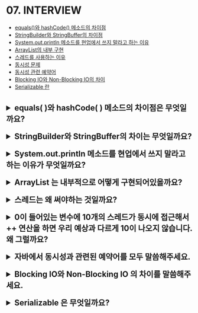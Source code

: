 # 07. INTERVIEW

- [equals()와 hashCode() 메소드의 차이점](#equals와-hashcode-메소드의-차이점은-무엇일까요?)
- [StringBuilder와 StringBuffer의 차이점](#stringbuilder와-stringbuffer의-차이는-무엇일까요?)
- [System.out.println 메소드를 현업에서 쓰지 말라고 하는 이유](#systemoutprintln-메소드를-현업에서-쓰지-말라고-하는-이유가-무엇일까요?)
- [ArrayList의 내부 구현](#arraylist는-내부적으로-어떻게-구현되어있을까요?)
- [스레드를 사용하는 이유](#스레드는-왜-써야하는-것일까요?)
- [동시성 문제](#0이-들어있는-변수에-10개의-스레드가-동시에-접근해서--연산을-하면-우리-예상과-다르게-10이-나오지-않습니다-왜-그럴까요?)
- [동시성 관련 예약어](#자바에서-동시성과-관련된-예약어를-모두-말씀해주세요)
- [Blocking IO와 Non-Blocking IO의 차이](#blocking-io와-non-blocking-io의-차이를-말씀해주세요)
- [Serializable 란](#serializable은-무엇일까요?)

<br>

<details>
<summary style="font-size: 1.5em; font-weight: bold;">equals( )와 hashCode( ) 메소드의 차이점은 무엇일까요?</summary>

### equals( ) 메서드와 hashCode( ) 메서드
**equals 메서드**는 두 객체의 `동등성`을 비교하는 메서드이다. 즉, 두 객체가 같은 내용을 가지고 있는지를 판단한다. 기본적으로 자바의 Object 클래스에서 제공되는 equals 메서드는 객체의 메모리 주소를 비교하여 동일성을 검사한다.
하지만, 일반적으로는 이 메서드를 오버라이드하여 객체의 필드 값을 기반으로 비교하도록 구현한다.

**hashCode 메서드**는 객체의 `동일성`을 기반으로 해시 코드를 반환하는 메서드이다. 이 해시 코드는 객체를 해시 기반의 컬렉션(EX. HashMap)에서 효율적으로 저장하고 검색할 수 있도록 도와준다.
기본적으로 hashCode 메서드도 객체의 메모리 주소를 기반으로 해시 코드를 생성하지만, 오버라이드하여 객체의 필드 값을 기반으로 해시 코드를 생성할 수 있다.

### equals( ) 메서드와 hashCode( ) 메서드의 차이점
- **동등성(`equals`)**: equals( ) 메서드는 두 객체가 '동등한지' 즉, 같은 내용을 가지고 있는지를 비교한다. 기본적으로 Object 클래스의 equals( ) 메서드는 참조(메모리 주소)를 비교하지만, 이 메서드를 오버라이드하여 객체의 필드 값을 기반으로 비교할 수 있다.
- **동일성(`hashCode`)**: hashCode( ) 메서드는 객체의 '동일성'을 기준으로 해시 코드를 생성한다. 기본적으로는 객체의 메모리 주소를 기반으로 해시 코드를 반환하지만, 이 메서드도 오버라이드할 수 있어서 특정 필드 값을 기반으로 해시 코드를 정의할 수 있다. 해시 기반의 컬렉션에서 객체를 효율적으로 관리하기 위해 중요하다.

<br>

<details>
<summary style="font-size: 1.2em; font-weight: bold;">❓ 잘못 답변할 수 있는 케이스</summary>

#### "hashCode"는 객체의 메모리 주소를 리턴한다고 하는데, 그럼 우리가 "hashCode"를 오버라이드 했을 때에도 메모리 주소를 리턴할 수 있을까요? 자바에서는 개발자가 직접 메모리에 접근할 수 있나요?
> hashCode 메서드를 오버라이드할 경우 개발자가 원하는 방식으로 해시 코드를 정의할 수 있기 때문이다. 자바에서는 개발자가 직접 메모리에 접근할 수 없으므로, hashCode 메서드는 객체의 필드 값을 기반으로 해시 코드를 생성하도록 구현할 수 있다. 따라서 해시 코드는 메모리 주소와는 무관한 값이 될 수 있다.

</details>

<details>
<summary style="font-size: 1.2em; font-weight: bold;">❓ 꼬리질문</summary>

#### "hashCode"를 잘못 오버라이딩하면 "HashMap" 등 hash 콜렉션의 성능이 떨어질 수가 있는데, 어떤 케이스일 때 그럴 수 있나요?
> hashCode 메서드를 잘못 오버라이드하면 HashMap과 같은 해시 기반 컬렉션의 성능이 저하될 수 있다. 예를 들어, 두 객체가 equals 메서드로 동등하더라도 서로 다른 해시 코드를 반환하는 경우, HashMap은 이 객체들을 서로 다른 위치에 저장하게 된다. 이로 인해 HashMap의 성능이 떨어지며, 충돌이 많이 발생하여 LinkedList 형태로 저장되거나 Red-Black Tree로 변환될 수 있다.

#### "HashMap"은 내부적으로 어떻게 구현되어 있길래 빨리 값을 탐색할 수 있나요?
> HashMap은 내부적으로 배열과 LinkedList 또는 Red-Black Tree를 사용하여 구현되어 있다. 기본적으로 배열의 각 인덱스는 해시 코드에 따라 객체가 저장되는 버킷을 의미한다. 만약 해시 코드가 충돌하면, 해당 인덱스에 LinkedList가 생성되어 여러 객체가 저장된다. 충돌이 많이 발생할 경우, LinkedList가 길어지면서 성능이 저하되므로, Java 8부터는 LinkedList가 일정 길이를 넘으면 Red-Black Tree로 변환되어 성능을 개선한다.

#### 기존 "HashMap"의 시간 복잡도는 얼마이고, "hashCode"를 잘못 오버라이딩 했을 때의 시간복잡도는 얼마일까요?
> 기존 HashMap의 평균적인 검색, 삽입, 삭제 시간 복잡도는 O(1)이다. 하지만 해시 충돌이 많아져서 LinkedList가 길어지거나 Red-Black Tree로 변환될 경우, 최악의 경우 시간 복잡도는 O(n)까지 증가할 수 있다. 잘못 오버라이드된 hashCode로 인해 충돌이 많아지면, 이러한 최악의 상황이 발생할 수 있다. 따라서 hashCode 메서드를 적절히 오버라이드하는 것이 중요하다.

</details>
</details>

<br>

<details>
<summary style="font-size: 1.5em; font-weight: bold;">StringBuilder와 StringBuffer의 차이는 무엇일까요?</summary>

### StringBuilder와 StringBuffer의 차이점
StringBuilder와 StringBuffer는 Java에서 문자열을 조작하기 위한 클래스로 두 클래스는 비슷한 기능을 제공하지만, 중요한 차이점이 있다.
- **1. 동기화(Synchronization)**: 
  - `StringBuffer`: 동기화된 클래스로 여러 스레드가 동시에 접근할 때 안전하게 사용할 수 있도록 설계되었다. 그 결과, 멀티스레드 환경에서 안전하지만 성능이 저하될 수 있다.
  - `StringBuilder`: 동기화되지 않은 클래스로 멀티스레드 환경에서는 안전하지는 않지만, 단일 스레드에서 사용할 때는 더 빠르다.
- **2. 성능**: 
  - `StringBuffer`는 동기화로 인해 성능이 떨어지므로, 단일 스레드 환경에서는 `StringBuilder`가 더 빠르다.
  - `StringBuilder`는 동기화가 없기 때문에 더 빠른 성능을 제공한다.
- **3. 용도**: 
  - `StringBuffer`는 멀티스레드 환경에서 문자열을 안전하게 조작해야 할 때 사용한다.
  - `StringBuilder`는 단일 스레드 환경에서 문자열을 조작할 때 주로 사용한다.

<details>
<summary style="font-size: 1.2em; font-weight: bold;">❓ 꼬리 질문</summary>

#### 왜 동기화(Synchronized)가 걸려있으면 느린걸까요?
> 동기화가 걸리면, 특정 스레드가 공유 자원에 접근할 때 다른 스레드가 동시에 접근하지 못하도록 막는다. 이로 인해 스레드 간의 경쟁 상태(Race Condition)를 방지할 수 있지만, 다음과 같은 이유로 성능이 저하된다.
> - **대기 시간**: 한 스레드가 동기화된 블록에 들어가면 다른 스레드는 그 블록이 해제될 때까지 기다려야 한다. 이로 인해 대기 시간이 발생한다.
> - **오버헤드**: 동기화는 추가적인 오버헤드를 발생시킨다. 스레드가 동기화된 메서드에 들어오고 나갈 때마다 상태를 체크해야 하므로 성능이 저하된다.

#### 싱글 스레드로 접근한다는 가정하에선 `StringBuilder`와 `StringBuffer`의 성능이 똑같을까요?
> 아니다. 이 둘의 성능은 다르다. `StringBuilder`는 동기화가 없기 때문에 단일 스레드 환경에서 더 빠르다. 반면, `StringBuffer`는 동기화로 인해 추가적인 오버헤드가 발생하므로 성능이 떨어진다. 따라서 단일 스레드 환경에서는 `StringBuilder`가 더 효율적이다. 

</details>

<details>
<summary style="font-size: 1.2em; font-weight: bold;">❓ 함정 질문</summary>

#### `synchronized` 키워드를 달면 내부적으로 어떤 일이 벌어지는지 동작 원리에 대해 알아보자.
> `synchronized` 키워드는 메서드나 블록에 적용되어 해당 코드 영역에 대한 접근을 제어한다.
> - **모니터 락(Monitor Lock)**: `synchronized`가 적용된 메서드나 블록에 접근하려는 스레드는 먼저 해당 객체의 모니터 락을 획득해야 한다. 이 락은 객체에 대한 독점적인 접근을 보장한다.
> - **대기 및 경쟁**: 한 스레드가 락을 획득하면 다른 스레드는 그 락이 해제될 때까지 대기해야 한다. 이로 인해 여러 스레드 간의 경쟁이 발생할 수 있다.
> - **스레드 안정성**: `synchronized`를 통해 메서드가 동시에 실행되지 않도록 보장하므로, 데이터의 일관성을 유지할 수 있다. 

이러한 동작 원리 때문에 `StringBuffer`는 멀티스레드 환경에서 안전하게 사용할 수 있지만, 성능이 떨어지는 단점이 있다.

</details>
</details>

<br>

<details>
<summary style="font-size: 1.5em; font-weight: bold;">System.out.println 메소드를 현업에서 쓰지 말라고 하는 이유가 무엇일까요?</summary>

### System.out.println 메서드를 현업에서 절대 쓰지 말라고 하는 이유
- **1. 성능 문제**: 
  - `System.out.println`은 콘솔에 출력을 수행하는 메서드로, 성능이 매우 저조하다. 이 메서드는 I/O 작업이 포함되므로, 출력이 발생할 때마다 시스템이 출력을 처리하는 데 시간이 걸린다.
  - 특히 대량의 데이터를 출력할 때, 이 메서드는 병목 현상을 일으킬 수 있다.
- **2. Blocking I/O**: 
  - `System.out.println`은 블로킹 I/O를 사용한다. 즉, 출력 작업이 완료될 때까지 호출한 스레드는 대기하게 된다. 이로 인해 다른 작업이 지연될 수 있다.
- **3. 스레드 안전성**:
  - `System.out.println`은 기본적으로 동기화되지 않아서 여러 스레드가 동시에 접근할 경우 출력 결과가 섞이는 경우가 발생할 수 있다. 이는 디버깅과 로깅에 문제를 일으킬 수 있다.

<details>
<summary style="font-size: 1.2em; font-weight: bold;">❓ 꼬리 질문</summary>

#### 성능 저하의 이유
> - **I/O 작업의 비용**: 콘솔 출력은 메모리 내에서 데이터를 처리하는 것보다 훨씬 느리다. I/O 작업이 발생할 때마다 커널과의 상호작용이 필요하기 때문에 성능이 저하된다.
> - **스레드 대기**: 블로킹 I/O는 스레드가 대기 상태로 전환되게 하여 CPU 자원이 효율적으로 사용되지 못하게 한다.

#### `synchronized` 키워드는 왜 현업에서 큰 성능 저하를 일으킬 수 있을까요?
> - **모니터 락 경합**: `synchronized` 키워드는 특정 코드 블록에 대한 접근을 제어한다. 여러 스레드가 동시에 해당 블록에 접근하려고 할 경우, 락을 획득하기 위해 대기해야 하므로 성능이 저하된다.
> - **대기 시간**: 락을 획득하기 위해 대기하는 동안 스레드는 CPU를 사용하지 않으므로, 전체적인 처리 성능이 저하된다.

#### Blacking I/O는 왜 성능을 저하시킬 수 있을까요?
> - **대기 상태**: 블로킹 I/O는 작업이 완료될 때까지 스레드를 대기 상태로 전환한다. 이로 인해 다른 작업이 수행되지 못하고, 시스템의 자원이 비효율적으로 사용된다.
> - **스레드 리소스 낭비**: 대기하는 스레드가 시스템 자원을 점유하게 되므로, 다른 스레드가 CPU를 사용하기 어렵게 만든다.

#### `synchronized`와 Blocking I/O가 만나면 어떻게 성능 하락을 초래할 수 있을까요?
> - **락 대기와 블로킹**: `synchronized` 블록 내에서 블로킹 I/O 작업이 발생하면, 해당 블로킹 I/O가 완료될 때까지 락을 획득한 스레드가 대기하게 된다. 다른 스레드가 락을 획득하려고 대기하는 동안, 블로킹 I/O가 진행 중인 스레드는 CPU를 사용하지 않게 된다.
> - **CPU 사용률 저하**: 이로 인해 CPU 사용률이 낮아지고, 전체 애플리케이션의 응답성이 저하될 수 있다.

</details>

### 시뮬레이션: 스레드 동작 및 CPU 사용률
1. 스레드 1이 `synchronized` 블록에 진입하고, 블로킹 I/O 작업을 수행한다고 가정한다.
2. 스레드 1이 블로킹 I/O 작업을 수행하는 동안, 스레드 2는 `synchronized` 블록에 접근하려고 대기한다.
3. 스레드 1이 블로킹 I/O로 인해 대기 상태에 있을 때, 스레드 2는 락을 획득하지 못하므로 대기한다.
4. 이로 인해 CPU 사용률이 낮아지고, 응답 시간은 증가한다.

결과적으로, `synchronized`와 블로킹 I/O가 결합되면 시스템의 성능이 크게 저하되고, 스레드 간의 경쟁 상태와 대기 상태가 발생하여 CPU 자원이 비효율적으로 사용된다.

</details>

<br>

<details>
<summary style="font-size: 1.5em; font-weight: bold;">ArrayList 는 내부적으로 어떻게 구현되어있을까요?</summary>

### ArrayList의 내부 구현
ArrayList는 Java의 List 인터페이스를 구현한 클래스 중 하나로, 내부적으로 동적 배열을 사용하여 요소를 저장한다.

- **1. 배열 기반**:
  - ArrayList는 객체를 저장하기 위해 배열을 사용한다. 초기에는 일정 크기의 배열을 생성하고, 요소가 추가될 때 이 배열에 저장한다.
- **2. 크기 조정**: 
  - 배열의 크기가 꽉 차면, ArrayList는 새로운 배열을 생성하고 기존 배열의 내용을 새로운 배열로 복사한다. 일반적으로 새로운 배열의 크기는 기존 배열의 1.2배로 설정된다.
  - 이 방법을 통해 ArrayList는 가변적인 크기를 지원하며, 배열의 크기가 동적으로 조정된다.
- **3. 성능**:
  - 요소를 추가할 때 배열이 꽉 차면 복사가 필요하므로, 이 과정에서 O(n)의 시간 복잡도가 발생한다.
  - 그러나 평균적으로 요소를 추가하는 데 O(1)의 성능을 가진다.
- **4. 기본 크기**:
  - ArrayList는 기본 생성자를 사용하여 생성할 경우, 초기 크기로 10개의 요소를 저장할 수 있는 배열을 만든다.
  - 만약, 생성 시 특정 크기를 지정하면 해당 크기로 초기 배열이 생성된다.

<details>
<summary style="font-size: 1.2em; font-weight: bold;">❓ 꼬리 질문</summary>

#### 배열로 구현되어 있다면 분명 크기가 꽉 차면 일반 배열처럼 예외가 발생할탠데 ArrayList는 어떻게 무한히 데이터를 받을 수 있을까요?
> 배열이 꽉 차면 예외가 발생하는 것이 아니라, ArrayList가 새로운 배열을 생성하고 기존 데이터를 복사하여 크기를 조정한다. 따라서 사용자는 ArrayList의 크기 제한을 걱정할 필요가 없다.

</details>

<details>
<summary style="font-size: 1.2em; font-weight: bold;">🔍 IDE를 이용한 내부 구현</summary>

Java의 ArrayList 클래스는 `java.util` 패키지에 포함되어 있으며, 해당 클래스의 소스 코드를 IDE에서 확인할 수 있다. 소스 코드를 통해 실제 배열 사용 및 크기 조정 로직을 직접 확인할 수 있다.
예를 들어, Java 8 기준의 ArrayList 내부 구현의 일부는 다음과 같다.

```java
public class ArrayList<E> extends AbstractList<E> implements List<E>, RandomAccess, Cloneable, Serializable {
    private Object[] elementData; // 저장할 배열
    private int size; // 현재 저장된 요소의 개수

    public ArrayList() {
        this.elementData = new Object[10]; // 초기 크기 10
    }

    public boolean add(E e) {
        ensureCapacity(); // 크기 조정 메서드 호출
        elementData[size++] = e; // 요소 추가
        return true;
    }

    private void ensureCapacity() {
        if (size == elementData.length) {
            int newCapacity = size + (size >> 1); // 1.5배 증가
            elementData = Arrays.copyOf(elementData, newCapacity);
        }
    }
}
```

</details>
</details>

<br>

<details>
<summary style="font-size: 1.5em; font-weight: bold;">스레드는 왜 써야하는 것일까요?</summary>

### 스레드를 사용하는 이유
스레드는 여러 작업을 동시에 수행할 수 있게 해주는 경량 프로세스이다. 스레드를 사용하는 주요 이유는 다음과 같다.

- **1. 동시성**: 
  - 스레드를 사용하면 여러 작업을 동시에 처리할 수 있다.
  - 예를 들어, 사용자 인터페이스를 유지하면서 백그라운드에서 데이터 처리 작업을 수행할 수 있다.
- **2. 자원 효율성**:
  - 스레드는 프로세스보다 메모리 자원을 덜 소모한다. 여러 스레드는 같은 프로세스의 메모리 공간을 공유하므로, 메모리 사용이 효율적이다.
- **3. 응답성 향상**:
  - 스레드를 사용하여 응답성을 높일 수 있다.
  - 예를 들어, 웹 서버는 여러 클라이언트 요청을 동시에 처리하여 사용자 경험을 개선할 수 있다.

<details>
<summary style="font-size: 1.2em; font-weight: bold;">❓ 꼬리 질문</summary>

#### 스레드를 사용하면 동시에 여러 일을 처리할 수 있으니 한 1만 개 정도 띄우면 좋지 않을까요?
> 이론적으로는 좋지만, 실제로는 그렇지 않다. 스레드를 너무 많이 생성하면 다음과 같은 문제점이 발생한다.
> - **1. 자원 소모**: 각 스레드는 스택 메모리와 같은 자원을 소모하므로, 너무 많은 스레드를 생성하면 메모리 부족 문제가 발생할 수 있다.
> - **2. 성능 저하**: 스레드가 많아지면, CPU가 여러 스레드 간의 작업을 전환해야 하므로 성능이 저하된다. 이 과정에서 발생하는 비용은 `컨텍스트 스위칭`으로 인해 발생한다.

#### 스레드를 사용하는 데에 어떤 비용이 들까요?
> - **1. 메모리**: 
>   - 각 스레드는 스택 메모리를 포함하여 고유의 메모리 공간을 할당받는다. 
>   - 이 메모리 양은 JVM의 설정에 따라 다르지만, 일반적으로 1MB에서 2MB 정도이다. 따라서 1만 개의 스레드를 생성한다면, 최소 10GB에서 20GB의 메모리가 필요할 수 있다.
> - **2. 컨텍스트 스위칭**:
>   - 스레드 간에 작업을 전환할 때 발생하는 비용이다. 컨텍스트 스위칭은 CPU가 현재 실행 중인 스레드의 상태 정보를 저장하고, 다음 스레드의 상태 정보를 로드하는 과정이다. 
>   - 이는 CPU 사이클 단위로 비용이 발생하며, 일반적으로 10~100 마이크로초(μs)정도 소요된다. CPU가 1초 동안 1억 사이클을 처리할 수 있는 경우, 컨텍스트 스위칭은 상대적으로 큰 비용이 될 수 있다.

#### 컨텍스트 스위칭은 비용이 얼마나 들까요?
> 컨텍스트 스위칭의 비용은 CPU 아키텍처와 운영체제에 따라 다르지만, 일반적으로 10μs에서 100μs 정도 소요된다. 이를 CPU 사이클로 환산하면 다음과 같다.
> - 1초는 1,000,000 μs이므로, 1초 동안 1억 사이클을 처리하는 CPU에서 10μs의 컨텍스트 스위칭은 약 1,000 사이클의 비용이 된다.
> - 반면, 100μs의 경우 약 10,000 사이클의 비용이 발생할 수 있다.

이러한 비용은 스레드 수가 많아질수록 더 심각해지며, 결과적으로 시스템 성능을 저하시킬 수 있다.

</details>
</details>

<br>

<details>
<summary style="font-size: 1.5em; font-weight: bold;">0이 들어있는 변수에 10개의 스레드가 동시에 접근해서 ++ 연산을 하면 우리 예상과 다르게 10이 나오지 않습니다. 왜 그럴까요?</summary>

### 동시성 문제의 원인
0이 들어있는 변수에 10개의 스레드가 동시에 접근하여 ++ 연산을 수행할 때, 예상과 다르게 10이 나오지 않는 이유는 `경쟁 조건(Race Condition)` 때문이다.

<details>
<summary style="font-size: 1.2em; font-weight: bold;">❓ 꼬리 질문</summary>

#### ++ 연산은 구체적으로 어떤 행위들로 이루어져 있을까요?
10개의 스레드가 동시에 같은 변수에 접근하여 ++ 연산을 수행할 때, 각 세르데는 다음과 같은 세 단계를 거친다:

> 1. 메모리에서 해당 값을 가져온다.
> 2. 해당 값에 1을 더한다.
> 3. 메모리에 더한 값을 덮어씌운다.

이 과정에서 스레드들이 동시에 실행되기 때문에, 한 스레드가 값을 가져온 상태에서 다른 스레드가 값을 수정할 수 있다.
예를 들어, 스레드 A와 스레드 B가 동시에 0을 읽어온 뒤 각각 1을 더해서 다시 메모리에 저장하게 되면, 최종적으로 두 스레드 모두 1을 저장하게 된다. 이런 식으로 여러 스레드가 동시에 접근하면, 최종 결과가 예상한 10이 아니라 더 적은 값이 될 수 있다.

</details>

<details>
<summary style="font-size: 1.2em; font-weight: bold;">❓ 꼬리 질문</summary>

#### 이 문제를 해결하려면 어떻게 해야 할까요?
> 이 문제를 해결하는 방법은 동기화(Synchronization)이다. Java에서는 synchronized 키워드를 사용하여 특정 코드 블록이나 메서드에 대한 접근을 제한할 수 있다. 이를 통해 한 스레드가 해당 메서드를 실행하는 동안 다른 스레드는 대기하게 되어, 각 스레드가 순차적으로 ++ 연산을 수행하게 된다.

예를 들어, 다음과 같은 방식으로 increment( ) 메서드를 동기화할 수 있다: 
```java
public synchronized void increment() {
    count++;
}
```
이렇게 함으로써, 멀티 스레드 환경에서도 예상한 대로 결과가 나오게 할 수 있다.

</details>
</details>

<br>

<details>
<summary style="font-size: 1.5em; font-weight: bold;">자바에서 동시성과 관련된 예약어를 모두 말씀해주세요.</summary>

### 자바의 동시성과 관련된 예약어
1. **synchronized**: `synchronized` 키워드는 메서드 또는 블록에 대해 동기화를 구현하는 데 사용된다. 여러 스레드가 동일한 자원에 접근할 때, `synchronized`를 사용하여 한 번에 하나의 스레드만 접근할 수 있도록 한다.
2. **volatile**: `volatile` 키워드는 변수에 적용되며, 해당 변수가 여러 스레드에서 동시에 접근될 수 있음을 나타낸다. `volatile`로 선언된 변수는 항상 메인 메모리에서 읽고 쓰기 때문에, 스레드 간의 가시성을 보장한다.

<details>
<summary style="font-size: 1.2em; font-weight: bold;">❓ 꼬리 질문</summary>

#### `volatile` 키워드에 대한 설명
> - **가시성 보장**: 
>   - `volatile` 변수는 한 스레드에서 변경된 값을 다른 스레드가 즉시 볼 수 있도록 보장한다.
>   - `volatile`로 선언된 변수는 해당 변수가 메모리에 즉시 반영되고, 다른 스레드가 이 변수를 읽을 때 항상 최신 값을 읽을 수 있다.
>   - 이는 캐시된 값이 아니라 메인 메모리의 값을 읽기 때문이다.

#### `volatile` 키워드의 사용 상황
`volatile` 키워드는 다음과 같은 상황에서 유용하게 사용될 수 있다: 

> - **플래그 변수**:
>   - 여러 스레드가 종료 여부를 확인하는 플래그 변수에 사용될 수 있다.
>   - 예를 들어, 스레드가 실행 중인지 여부를 나타내는 변수에 `volatile`을 사용하면, 한 스레드가 종료 플래그를 변경했을 때 다른 스레드가 즉시 이를 감지할 수 있다.
> - **단순한 상태 관리**: 
>   - 상태를 나타내는 변수 (예를 들어, 설정값, 카운터 등)에 사용되며, 복잡한 동기화가 필요하지 않은 경우에 적합하다.
> - **비교적 낮은 성능 요구**:
>   - 동기화가 필요하지만, 성능 저하를 최소화하려는 경우에도 `volatile`을 사용할 수 있다.

</details>

이처럼 `volatile`은 간단한 동시성 문제를 해결하는 데 유용하지만, 복잡한 상태 관리나 여러 변수의 원자성을 요구하는 경우에는 적합하지 않을 수 있다.

</details>

<br>

<details>
<summary style="font-size: 1.5em; font-weight: bold;">Blocking IO와 Non-Blocking IO 의 차이를 말씀해주세요.</summary>

### Blocking IO와 Non-Blocking IO의 차이점
1. **Blocking IO**: 
   - `Blocking IO`는 호출된 IO 작업이 완료될 때까지 해당 스레드가 대기하는 방식이다. 즉, 파일이나 네트워크 소스로부터 데이터를 읽는 작업을 수행할 때, 데이터가 준비되지 않으면 스레드는 블록되어 응답하지 않게 된다.
   - 이 방식은 코드가 단순하고 직관적이지만, 스레드가 대기하는 동안 CPU 자원을 효율적으로 사용하지 못하게 된다.
2. **Non-Blocking IO**: 
   - `Non-Blocking IO`는 호출된 IO 작업이 즉시 반환되며, 작업이 완료될 때까지 기다리지 않는 방식이다. 스레드는 데이터를 읽을 준비가 되지 않은 경우에도 계속 실행될 수 있다.
   - 이 방식은 이벤트 기반 프로그래밍 모델이나 멀티스레드 환경에서 더 효율적이며, CPU 자원을 보다 효과적으로 활용할 수 있다.

<details>
<summary style="font-size: 1.2em; font-weight: bold;">❓ 꼬리 질문</summary>

#### `Blocking IO`가 일어나면 스레드에는 무슨 일이 생길까요?
> `Blocking IO`가 발생하면 해당 스레드는 IO 작업이 완료될 때까지 대기 상태에 들어간다. 이 상태에서는 스레드가 다른 작업을 수행할 수 없고, CPU에서 실행되지 않는다.
> 결국, 이 스레드는 IO 작업이 완료될 때까지 '블록'된 상태로 남아 있다.

</details>

<details>
<summary style="font-size: 1.2em; font-weight: bold;">❓ 꼬리 질문</summary>

#### 스레드가 멈춰있는 동안 CPU는 어떻게 될까요?
> 스레드가 `Blocking IO`로 인해 멈춰있는 동안, CPU는 그 스레드에 할당된 자원을 사용할 수 없다. 그러나 CPU는 다른 스레드나 프로세스를 실행할 수 있으므로, 운영체제가 멀티태스킹을 통해 다른 작업을 수행할 수 있다. 이는 CPU 자원이 낭비되지 않도록 해준다.
> 하지만 `Blocking IO`로 인해 스레드가 대기하는 경우, 해당 스레드가 수행할 수 있는 작업이 없기 때문에 전체 시스템의 효율성이 떨어질 수 있다.

</details>
</details>

<br>

<details>
<summary style="font-size: 1.5em; font-weight: bold;">Serializable 은 무엇일까요?</summary>

</details>
